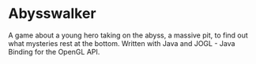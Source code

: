 # Abysswalker
A game about a young hero taking on the abyss, a massive pit, to find out what mysteries rest at the bottom. Written with Java and JOGL - Java Binding for the OpenGL API.